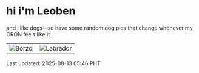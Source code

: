 # hi i'm Leoben

and i like dogs—so have some random dog pics that change whenever my CRON feels like it

|  |  |
|--------|----------|
| ![Borzoi](https://random-dog-vercel.vercel.app/api/random-borzoi?v=1755035166) | ![Labrador](https://random-dog-vercel.vercel.app/api/random-labrador?v=1755035166) |

Last updated: 2025-08-13 05:46 PHT
